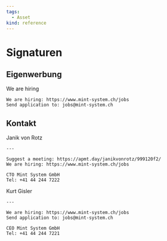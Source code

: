 ```yaml
---
tags:
  - Asset
kind: reference
---
```

# Signaturen

## Eigenwerbung

We are hiring

```
We are hiring: https://www.mint-system.ch/jobs
Send application to: jobs@mint-system.ch
```

## Kontakt

Janik von Rotz

```
---

Suggest a meeting: https://apmt.day/janikvonrotz/999120f2/
We are hiring: https://www.mint-system.ch/jobs

CTO Mint System GmbH 
Tel: +41 44 244 7222
```

Kurt Gisler

```
---

We are hiring: https://www.mint-system.ch/jobs
Send application to: jobs@mint-system.ch

CEO Mint System GmbH  
Tel: +41 44 244 7221
```
